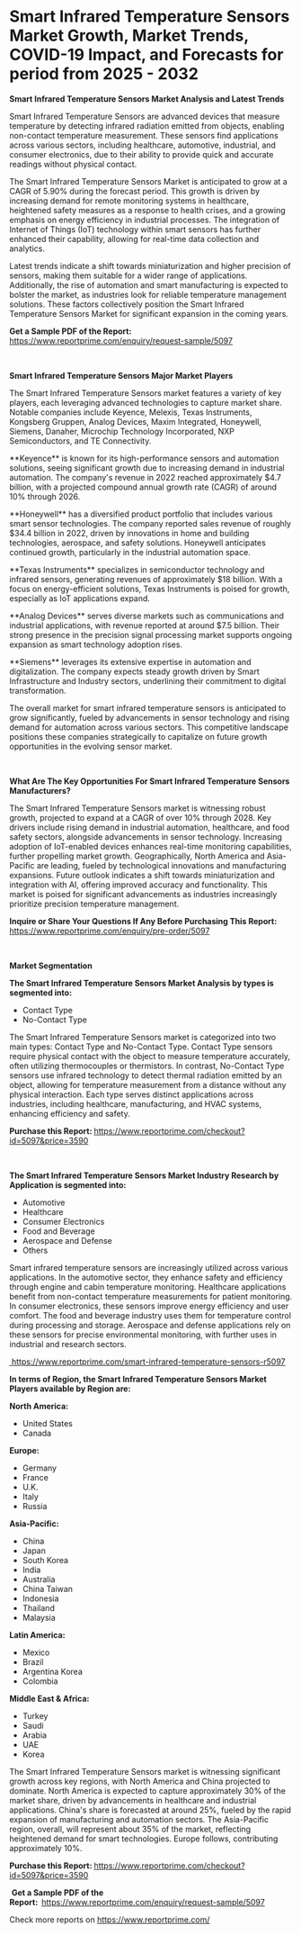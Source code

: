 <p><h1>Smart Infrared Temperature Sensors Market Growth, Market Trends, COVID-19 Impact, and Forecasts for period from 2025 - 2032</h1></p><p><strong>Smart Infrared Temperature Sensors Market Analysis and Latest Trends</strong></p>
<p><p>Smart Infrared Temperature Sensors are advanced devices that measure temperature by detecting infrared radiation emitted from objects, enabling non-contact temperature measurement. These sensors find applications across various sectors, including healthcare, automotive, industrial, and consumer electronics, due to their ability to provide quick and accurate readings without physical contact.</p><p>The Smart Infrared Temperature Sensors Market is anticipated to grow at a CAGR of 5.90% during the forecast period. This growth is driven by increasing demand for remote monitoring systems in healthcare, heightened safety measures as a response to health crises, and a growing emphasis on energy efficiency in industrial processes. The integration of Internet of Things (IoT) technology within smart sensors has further enhanced their capability, allowing for real-time data collection and analytics.</p><p>Latest trends indicate a shift towards miniaturization and higher precision of sensors, making them suitable for a wider range of applications. Additionally, the rise of automation and smart manufacturing is expected to bolster the market, as industries look for reliable temperature management solutions. These factors collectively position the Smart Infrared Temperature Sensors Market for significant expansion in the coming years.</p></p>
<p><strong>Get a Sample PDF of the Report:&nbsp;</strong> <a href="https://www.reportprime.com/enquiry/request-sample/5097?utm_campaign=3536&utm_medium=2&utm_source=Github&utm_content=ia&utm_term=19032025&utm_id=smart-infrared-temperature-sensors">https://www.reportprime.com/enquiry/request-sample/5097</a></p>
<p>&nbsp;</p>
<p><strong>Smart Infrared Temperature Sensors Major Market Players</strong></p>
<p><p>The Smart Infrared Temperature Sensors market features a variety of key players, each leveraging advanced technologies to capture market share. Notable companies include Keyence, Melexis, Texas Instruments, Kongsberg Gruppen, Analog Devices, Maxim Integrated, Honeywell, Siemens, Danaher, Microchip Technology Incorporated, NXP Semiconductors, and TE Connectivity.</p><p>**Keyence** is known for its high-performance sensors and automation solutions, seeing significant growth due to increasing demand in industrial automation. The company's revenue in 2022 reached approximately $4.7 billion, with a projected compound annual growth rate (CAGR) of around 10% through 2026.</p><p>**Honeywell** has a diversified product portfolio that includes various smart sensor technologies. The company reported sales revenue of roughly $34.4 billion in 2022, driven by innovations in home and building technologies, aerospace, and safety solutions. Honeywell anticipates continued growth, particularly in the industrial automation space.</p><p>**Texas Instruments** specializes in semiconductor technology and infrared sensors, generating revenues of approximately $18 billion. With a focus on energy-efficient solutions, Texas Instruments is poised for growth, especially as IoT applications expand.</p><p>**Analog Devices** serves diverse markets such as communications and industrial applications, with revenue reported at around $7.5 billion. Their strong presence in the precision signal processing market supports ongoing expansion as smart technology adoption rises.</p><p>**Siemens** leverages its extensive expertise in automation and digitalization. The company expects steady growth driven by Smart Infrastructure and Industry sectors, underlining their commitment to digital transformation.</p><p>The overall market for smart infrared temperature sensors is anticipated to grow significantly, fueled by advancements in sensor technology and rising demand for automation across various sectors. This competitive landscape positions these companies strategically to capitalize on future growth opportunities in the evolving sensor market.</p></p>
<p>&nbsp;</p>
<p><strong>What Are The Key Opportunities For Smart Infrared Temperature Sensors Manufacturers?</strong></p>
<p><p>The Smart Infrared Temperature Sensors market is witnessing robust growth, projected to expand at a CAGR of over 10% through 2028. Key drivers include rising demand in industrial automation, healthcare, and food safety sectors, alongside advancements in sensor technology. Increasing adoption of IoT-enabled devices enhances real-time monitoring capabilities, further propelling market growth. Geographically, North America and Asia-Pacific are leading, fueled by technological innovations and manufacturing expansions. Future outlook indicates a shift towards miniaturization and integration with AI, offering improved accuracy and functionality. This market is poised for significant advancements as industries increasingly prioritize precision temperature management.</p></p>
<p><strong>Inquire or Share Your Questions If Any Before Purchasing This Report:</strong> <a href="https://www.reportprime.com/enquiry/pre-order/5097?utm_campaign=3536&utm_medium=2&utm_source=Github&utm_content=ia&utm_term=19032025&utm_id=smart-infrared-temperature-sensors">https://www.reportprime.com/enquiry/pre-order/5097</a></p>
<p>&nbsp;</p>
<p><strong>Market Segmentation</strong></p>
<p><strong>The Smart Infrared Temperature Sensors Market Analysis by types is segmented into:</strong></p>
<p><ul><li>Contact Type</li><li>No-Contact Type</li></ul></p>
<p><p>The Smart Infrared Temperature Sensors market is categorized into two main types: Contact Type and No-Contact Type. Contact Type sensors require physical contact with the object to measure temperature accurately, often utilizing thermocouples or thermistors. In contrast, No-Contact Type sensors use infrared technology to detect thermal radiation emitted by an object, allowing for temperature measurement from a distance without any physical interaction. Each type serves distinct applications across industries, including healthcare, manufacturing, and HVAC systems, enhancing efficiency and safety.</p></p>
<p><strong>Purchase this Report:&nbsp;</strong><a href="https://www.reportprime.com/checkout?id=5097&price=3590&utm_campaign=3536&utm_medium=2&utm_source=Github&utm_content=ia&utm_term=19032025&utm_id=smart-infrared-temperature-sensors">https://www.reportprime.com/checkout?id=5097&price=3590</a></p>
<p>&nbsp;</p>
<p><strong>The Smart Infrared Temperature Sensors Market Industry Research by Application is segmented into:</strong></p>
<p><ul><li>Automotive</li><li>Healthcare</li><li>Consumer Electronics</li><li>Food and Beverage</li><li>Aerospace and Defense</li><li>Others</li></ul></p>
<p><p>Smart infrared temperature sensors are increasingly utilized across various applications. In the automotive sector, they enhance safety and efficiency through engine and cabin temperature monitoring. Healthcare applications benefit from non-contact temperature measurements for patient monitoring. In consumer electronics, these sensors improve energy efficiency and user comfort. The food and beverage industry uses them for temperature control during processing and storage. Aerospace and defense applications rely on these sensors for precise environmental monitoring, with further uses in industrial and research sectors.</p></p>
<p><a href="https://www.reportprime.com/smart-infrared-temperature-sensors-r5097?utm_campaign=3536&utm_medium=2&utm_source=Github&utm_content=ia&utm_term=19032025&utm_id=smart-infrared-temperature-sensors">&nbsp;https://www.reportprime.com/smart-infrared-temperature-sensors-r5097</a></p>
<p><strong>In terms of Region, the Smart Infrared Temperature Sensors Market Players available by Region are:</strong></p>
<p>
    <p> <strong> North America: </strong>
        <ul>
            <li>United States</li>
            <li>Canada</li>
        </ul>
        </p> 
    <p> <strong> Europe: </strong>
        <ul>
            <li>Germany</li>
            <li>France</li>
            <li>U.K.</li>
            <li>Italy</li>
            <li>Russia</li>
        </ul>
        </p> 
    <p> <strong> Asia-Pacific: </strong>
        <ul>
            <li>China</li>
            <li>Japan</li>
            <li>South Korea</li>
            <li>India</li>
            <li>Australia</li>
            <li>China Taiwan</li>
            <li>Indonesia</li>
            <li>Thailand</li>
            <li>Malaysia</li>
        </ul>
        </p> 
    <p> <strong> Latin America: </strong>
        <ul>
            <li>Mexico</li>
            <li>Brazil</li>
            <li>Argentina Korea</li>
            <li>Colombia</li>
        </ul>
        </p> 
    <p> <strong> Middle East & Africa: </strong>
        <ul>
            <li>Turkey</li>
            <li>Saudi</li>
            <li>Arabia</li>
            <li>UAE</li>
            <li>Korea</li>
        </ul>
    </p>
    </p>
<p><p>The Smart Infrared Temperature Sensors market is witnessing significant growth across key regions, with North America and China projected to dominate. North America is expected to capture approximately 30% of the market share, driven by advancements in healthcare and industrial applications. China's share is forecasted at around 25%, fueled by the rapid expansion of manufacturing and automation sectors. The Asia-Pacific region, overall, will represent about 35% of the market, reflecting heightened demand for smart technologies. Europe follows, contributing approximately 10%.</p></p>
<p><strong>Purchase this Report: </strong><a href="https://www.reportprime.com/checkout?id=5097&price=3590&utm_campaign=3536&utm_medium=2&utm_source=Github&utm_content=ia&utm_term=19032025&utm_id=smart-infrared-temperature-sensors">https://www.reportprime.com/checkout?id=5097&price=3590</a></p>
<p>&nbsp;<strong>Get a Sample PDF of the Report:&nbsp;&nbsp;</strong><a href="https://www.reportprime.com/enquiry/request-sample/5097?utm_campaign=3536&utm_medium=2&utm_source=Github&utm_content=ia&utm_term=19032025&utm_id=smart-infrared-temperature-sensors">https://www.reportprime.com/enquiry/request-sample/5097</a></p>
<p><strong></strong></p>
<p>Check more reports on <a href="https://www.reportprime.com/?utm_campaign=3536&utm_medium=2&utm_source=Github&utm_content=ia&utm_term=19032025&utm_id=smart-infrared-temperature-sensors">https://www.reportprime.com/</a></p>